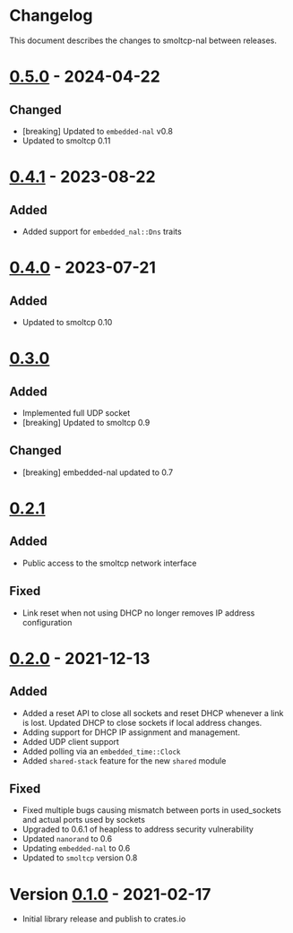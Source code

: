 # Changelog

This document describes the changes to smoltcp-nal between releases.

# [0.5.0] - 2024-04-22

## Changed
* [breaking] Updated to `embedded-nal` v0.8
* Updated to smoltcp 0.11

# [0.4.1] - 2023-08-22

## Added
* Added support for `embedded_nal::Dns` traits

# [0.4.0] - 2023-07-21

## Added
* Updated to smoltcp 0.10

# [0.3.0]

## Added
* Implemented full UDP socket
* [breaking] Updated to smoltcp 0.9

## Changed
* [breaking] embedded-nal updated to 0.7

# [0.2.1]
## Added
* Public access to the smoltcp network interface

## Fixed
* Link reset when not using DHCP no longer removes IP address configuration

# [0.2.0] - 2021-12-13

## Added
* Added a reset API to close all sockets and reset DHCP whenever a link is lost. Updated DHCP to
  close sockets if local address changes.
* Adding support for DHCP IP assignment and management.
* Added UDP client support
* Added polling via an `embedded_time::Clock`
* Added `shared-stack` feature for the new `shared` module

## Fixed
* Fixed multiple bugs causing mismatch between ports in used_sockets and actual ports used by
  sockets
* Upgraded to 0.6.1 of heapless to address security vulnerability
* Updated `nanorand` to 0.6
* Updating `embedded-nal` to 0.6
* Updated to `smoltcp` version 0.8

# Version [0.1.0] - 2021-02-17
* Initial library release and publish to crates.io

[Unreleased]: https://github.com/quartiq/smoltcp-nal/compare/0.5.0...HEAD
[0.5.0]: https://github.com/quartiq/smoltcp-nal/tree/0.4.1
[0.4.1]: https://github.com/quartiq/smoltcp-nal/tree/0.4.1
[0.4.0]: https://github.com/quartiq/smoltcp-nal/tree/0.4.0
[0.3.0]: https://github.com/quartiq/smoltcp-nal/tree/0.3.0
[0.2.1]: https://github.com/quartiq/smoltcp-nal/tree/0.2.1
[0.2.0]: https://github.com/quartiq/smoltcp-nal/tree/0.2.0
[0.1.0]: https://github.com/quartiq/smoltcp-nal/tree/0.1.0
